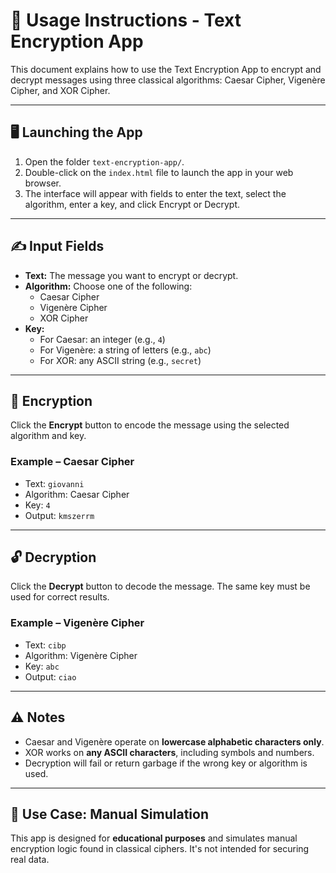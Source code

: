 # 🔐 Usage Instructions - Text Encryption App

This document explains how to use the Text Encryption App to encrypt and decrypt messages using three classical algorithms: Caesar Cipher, Vigenère Cipher, and XOR Cipher.

---

## 🖥️ Launching the App

1. Open the folder `text-encryption-app/`.
2. Double-click on the `index.html` file to launch the app in your web browser.
3. The interface will appear with fields to enter the text, select the algorithm, enter a key, and click Encrypt or Decrypt.

---

## ✍️ Input Fields

- **Text:** The message you want to encrypt or decrypt.
- **Algorithm:** Choose one of the following:
  - Caesar Cipher
  - Vigenère Cipher
  - XOR Cipher
- **Key:**
  - For Caesar: an integer (e.g., `4`)
  - For Vigenère: a string of letters (e.g., `abc`)
  - For XOR: any ASCII string (e.g., `secret`)

---

## 🔐 Encryption

Click the **Encrypt** button to encode the message using the selected algorithm and key.

### Example – Caesar Cipher
- Text: `giovanni`
- Algorithm: Caesar Cipher
- Key: `4`
- Output: `kmszerrm`

---

## 🔓 Decryption

Click the **Decrypt** button to decode the message. The same key must be used for correct results.

### Example – Vigenère Cipher
- Text: `cibp`
- Algorithm: Vigenère Cipher
- Key: `abc`
- Output: `ciao`

---

## ⚠️ Notes

- Caesar and Vigenère operate on **lowercase alphabetic characters only**.
- XOR works on **any ASCII characters**, including symbols and numbers.
- Decryption will fail or return garbage if the wrong key or algorithm is used.

---

## 🧪 Use Case: Manual Simulation

This app is designed for **educational purposes** and simulates manual encryption logic found in classical ciphers. It's not intended for securing real data.

